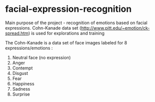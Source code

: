 facial-expression-recognition
=============================

Main purpose of the project - recognition of emotions based on facial expressions. Cohn-Kanade data set 
(http://www.pitt.edu/~emotion/ck-spread.htm) is used for explorations and training

The Cohn-Kanade is a data set of face images labeled for 8 expressions/emotions :
1. Neutral face (no expression)
2. Anger
3. Contempt
4. Disgust
5. Fear
6. Happiness
7. Sadness
8. Surprise
